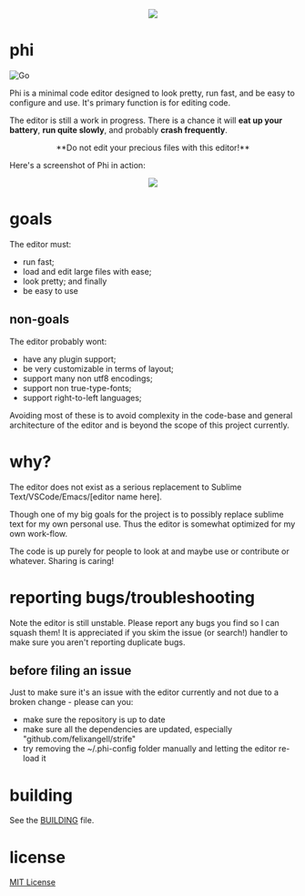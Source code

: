 <p align="center"><img src="https://raw.githubusercontent.com/felixangell/phi/gh-pages/images/icon96.png"></p>

<h1>phi</h1>

![Go](https://github.com/felixangell/phi/workflows/Go/badge.svg)

Phi is a minimal code editor designed to look pretty, run fast, and be easy
to configure and use. It's primary function is for editing code.

The editor is still a work in progress. There is a chance it will **eat up your battery**, **run quite slowly**, 
and probably **crash frequently**.

<p align="center">**Do not edit your precious files with this editor!**</p>

Here's a screenshot of Phi in action:

<p align="center"><img src="https://raw.githubusercontent.com/felixangell/phi/gh-pages/images/screenshot.png"></p>

# goals
The editor must:

* run fast;
* load and edit large files with ease;
* look pretty; and finally
* be easy to use

## non-goals
The editor probably wont:

* have any plugin support;
* be very customizable in terms of layout;
* support many non utf8 encodings;
* support non true-type-fonts;
* support right-to-left languages;

Avoiding most of these is to avoid complexity in the code-base
and general architecture of the editor and is beyond the scope of this project currently.

# why?
The editor does not exist as a serious replacement to Sublime Text/VSCode/Emacs/[editor name here]. 

Though one of my big goals for the project is to possibly replace sublime text for my own personal use. Thus the editor is somewhat optimized for my own work-flow.

The code is up purely for people to look at and maybe use or contribute or whatever. Sharing is caring!

# reporting bugs/troubleshooting
Note the editor is still unstable. Please report any bugs you find so I can
squash them! It is appreciated if you skim the issue (or search!) handler to make sure
you aren't reporting duplicate bugs.

## before filing an issue
Just to make sure it's an issue with the editor currently and not due to a 
broken change - please can you:

* make sure the repository is up to date
* make sure all the dependencies are updated, especially "github.com/felixangell/strife"
* try removing the ~/.phi-config folder manually and letting the editor re-load it

# building
See the [BUILDING](/BUILDING.md) file.

# license
[MIT License](/LICENSE)
